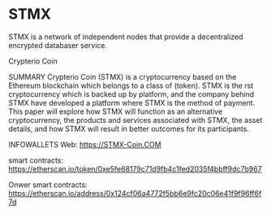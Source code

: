 # STMX
STMX is a network of independent nodes that provide a decentralized encrypted databaser service.

Crypterio Coin

SUMMARY
Crypterio Coin (STMX) is a cryptocurrency based on the Ethereum
blockchain which belongs to a class of (token).
STMX is the rst cryptocurrency which is backed up by platform, and the
company behind STMX have developed a platform where STMX is the
method of payment.
This paper will explore how STMX will function as an alternative
cryptocurrency, the products and services associated with STMX, the asset
details, and how STMX will result in better outcomes for its participants.

INFOWALLETS
Web: https://STMX-Coin.COM



smart contracts: https://etherscan.io/token/0xe5fe68179c71d9fb4c1fed2035f4bbff9dc7b967




Onwer smart contracts: https://etherscan.io/address/0x124cf06a4772f5bb6e9fc20c06e41f9f96ff6f7d

